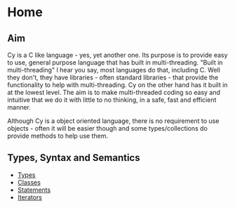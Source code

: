 # Home
## Aim

Cy is a C like language - yes, yet another one. Its purpose is to provide easy to use, general purpose language that has built in multi-threading.
"Built in multi-threading" I hear you say, most languages do that, including C. Well they don't, they have libraries - often standard libraries - that provide the functionality to help with multi-threading. Cy on the other hand has it built in at the lowest level. The aim is to make multi-threaded coding so easy and intuitive that we do it with little to no thinking, in a safe, fast and efficient manner.

Although Cy is a object oriented language, there is no requirement to use objects - often it will be easier though and some types/collections do provide methods to help use them.

## Types, Syntax and Semantics

- [Types](types.md)
- [Classes](classes.md)
- [Statements](statements.md)
- [Iterators](iterators.md)

